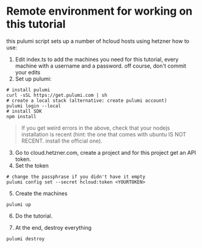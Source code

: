 # Remote environment for working on this tutorial

this pulumi script sets up a number of hcloud hosts using hetzner
how to use:


1. Edit index.ts to add the machines you need for this tutorial, every machine with a username and a password. off course, don't commit your edits
2. Set up pulumi:

```shell
# install pulumi
curl -sSL https://get.pulumi.com | sh
# create a local stack (alternative: create pulumi account)
pulumi login --local
# install SDK
npm install
```

> If you get weird errors in the above, check that your nodejs installation is recent (hint: the one that comes with ubuntu IS NOT RECENT. install the official one).

3. Go to cloud.hetzner.com, create a project and for this project get an API token.
4. Set the token

```shell
# change the passphrase if you didn't have it empty
pulumi config set --secret hcloud:token <YOURTOKEN>
```

5. Create the machines

```shell
pulumi up
```

6. Do the tutorial.

7. At the end, destroy everything

```shell
pulumi destroy
```
